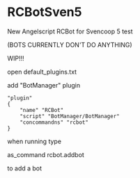# RCBotSven5
New Angelscript RCBot for Svencoop 5 test

(BOTS CURRENTLY DON'T DO ANYTHING)

WIP!!!

open default_plugins.txt

add "BotManager" plugin

	"plugin"
	{
		"name" "RCBot"
		"script" "BotManager/BotManager"
		"concommandns" "rcbot"
	}
	
when running type

as_command rcbot.addbot

to add a bot 